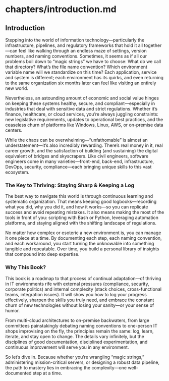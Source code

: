 # chapters/introduction.md

## Introduction

Stepping into the world of information technology—particularly the infrastructure, pipelines, and regulatory frameworks that hold it all together—can feel like walking through an endless maze of settings, version numbers, and naming 
conventions. Sometimes, it seems as if all our problems boil down to “magic strings” we have to choose: What do we call that directory? What’s the file name convention? Which environment variable name will we standardize on this time? 
Each application, service and system is different; each environment has its quirks, and even returning to the same organization six months later can feel like visiting an entirely new world.

Nevertheless, an astounding amount of economic and social value hinges on keeping these systems healthy, secure, and compliant—especially in industries that deal with sensitive data and strict regulations. Whether it’s finance, healthcare, or cloud services, you’re always juggling constraints: new legislative requirements, updates to operational best practices, and the ceaseless churn of platforms like Windows, Linux, AWS, or on-premise data centers.

While the chaos can be overwhelming—“unfathomable” is almost an understatement—it’s also incredibly rewarding. There’s real money in it, real career growth, and the satisfaction of building (and sustaining) the digital equivalent of bridges and skyscrapers. Like civil engineers, software engineers come in many varieties—front-end, back-end, infrastructure, DevOps, security, compliance—each bringing unique skills to this vast ecosystem.

### The Key to Thriving: Staying Sharp & Keeping a Log
The best way to navigate this world is through continuous learning and systematic organization. That means keeping good logbooks—recording what you did, why you did it, and how it works—so you can replicate success and avoid repeating mistakes. It also means making the most of the tools in front of you: scripting with Bash or Python, leveraging automation platforms, and staying aligned with the shifting landscape of regulations.

No matter how complex or esoteric a new environment is, you can manage it one piece at a time. By documenting each step, each naming convention, and each workaround, you start turning the unknowable into something tangible and repeatable. Over time, you build a personal library of insights that compound into deep expertise.

### Why This Book?
This book is a roadmap to that process of continual adaptation—of thriving in IT environments rife with external pressures (compliance, security, corporate politics) and internal complexity (stack choices, cross-functional teams, integration issues). It will show you how to log your progress effectively, sharpen the skills you truly need, and embrace the constant churn of new technologies without losing your sanity—or your sense of humor.

From multi-cloud architectures to on-premise backwaters, from large committees painstakingly debating naming conventions to one-person IT shops improvising on the fly, the principles remain the same: log, learn, iterate, and stay open to change. The details vary infinitely, but the disciplines of good documentation, disciplined experimentation, and continuous improvement will serve you in any environment.

So let’s dive in. Because whether you’re wrangling “magic strings,” administering mission-critical servers, or designing a robust data pipeline, the path to mastery lies in embracing the complexity—one well-documented step at a time.
